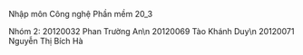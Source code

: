 Nhập môn Công nghệ Phần mềm 20_3

Nhóm 2:
20120032 Phan Trường An\n
20120069 Tào Khánh Duy\n
20120071 Nguyễn Thị Bích Hà
